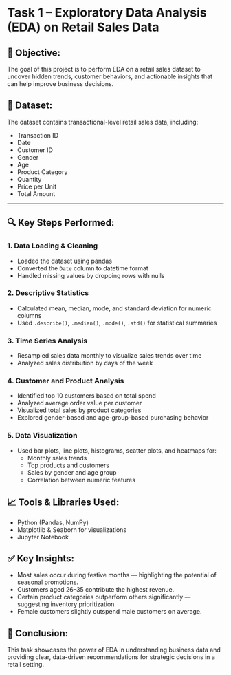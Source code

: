 # Task 1 – Exploratory Data Analysis (EDA) on Retail Sales Data

## 📌 Objective:
The goal of this project is to perform EDA on a retail sales dataset to uncover hidden trends, customer behaviors, and actionable insights that can help improve business decisions.


## 📂 Dataset:
The dataset contains transactional-level retail sales data, including:
- Transaction ID
- Date
- Customer ID
- Gender
- Age
- Product Category
- Quantity
- Price per Unit
- Total Amount

---

## 🔍 Key Steps Performed:

### 1. **Data Loading & Cleaning**
- Loaded the dataset using pandas
- Converted the `Date` column to datetime format
- Handled missing values by dropping rows with nulls

### 2. **Descriptive Statistics**
- Calculated mean, median, mode, and standard deviation for numeric columns
- Used `.describe()`, `.median()`, `.mode()`, `.std()` for statistical summaries

### 3. **Time Series Analysis**
- Resampled sales data monthly to visualize sales trends over time
- Analyzed sales distribution by days of the week

### 4. **Customer and Product Analysis**
- Identified top 10 customers based on total spend
- Analyzed average order value per customer
- Visualized total sales by product categories
- Explored gender-based and age-group-based purchasing behavior

### 5. **Data Visualization**
- Used bar plots, line plots, histograms, scatter plots, and heatmaps for:
  - Monthly sales trends
  - Top products and customers
  - Sales by gender and age group
  - Correlation between numeric features


## 📈 Tools & Libraries Used:
- Python (Pandas, NumPy)
- Matplotlib & Seaborn for visualizations
- Jupyter Notebook


## ✅ Key Insights:
- Most sales occur during festive months — highlighting the potential of seasonal promotions.
- Customers aged 26–35 contribute the highest revenue.
- Certain product categories outperform others significantly — suggesting inventory prioritization.
- Female customers slightly outspend male customers on average.


## 📝 Conclusion:
This task showcases the power of EDA in understanding business data and providing clear, data-driven recommendations for strategic decisions in a retail setting.

